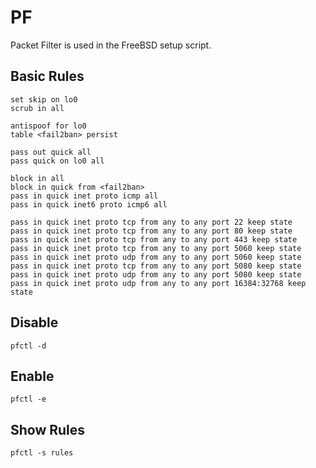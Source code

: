 # PF

Packet Filter is used in the FreeBSD setup script.

## Basic Rules
```
set skip on lo0
scrub in all

antispoof for lo0
table <fail2ban> persist

pass out quick all
pass quick on lo0 all

block in all
block in quick from <fail2ban>
pass in quick inet proto icmp all
pass in quick inet6 proto icmp6 all

pass in quick inet proto tcp from any to any port 22 keep state
pass in quick inet proto tcp from any to any port 80 keep state
pass in quick inet proto tcp from any to any port 443 keep state
pass in quick inet proto tcp from any to any port 5060 keep state
pass in quick inet proto udp from any to any port 5060 keep state
pass in quick inet proto tcp from any to any port 5080 keep state
pass in quick inet proto udp from any to any port 5080 keep state
pass in quick inet proto udp from any to any port 16384:32768 keep state
```

## Disable
```
pfctl -d
```

## Enable
```
pfctl -e
```

## Show Rules
```
pfctl -s rules
```
